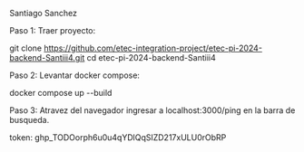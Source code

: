 Santiago Sanchez

Paso 1:
Traer proyecto:

git clone https://github.com/etec-integration-project/etec-pi-2024-backend-Santiii4.git
cd etec-pi-2024-backend-Santiii4

Paso 2:
Levantar docker compose:

docker compose up --build

Paso 3:
Atravez del navegador ingresar a localhost:3000/ping en la barra de busqueda.




token: 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


